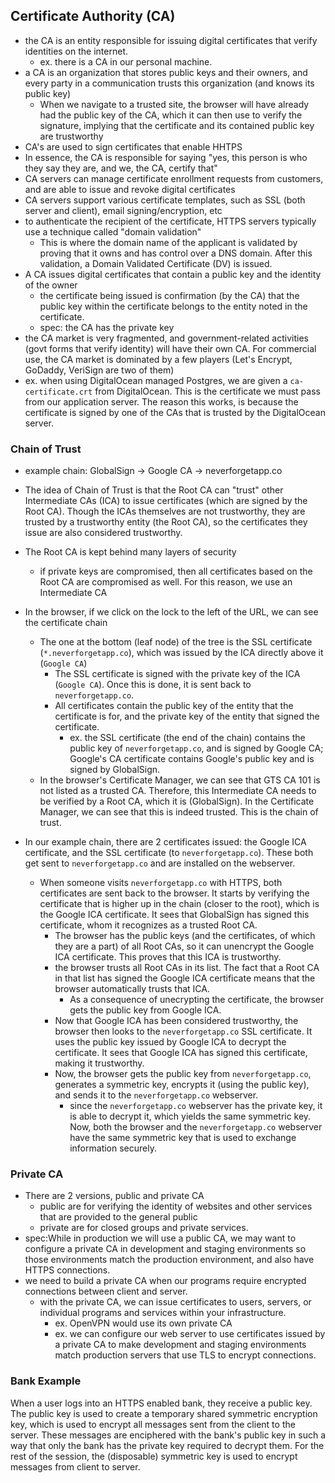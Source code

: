 
## Certificate Authority (CA)
- the CA is an entity responsible for issuing digital certificates that verify identities on the internet.
	- ex. there is a CA in our personal machine.
- a CA is an organization that stores public keys and their owners, and every party in a communication trusts this organization (and knows its public key)
	- When we navigate to a trusted site, the browser will have already had the public key of the CA, which it can then use to verify the signature, implying that the certificate and its contained public key are trustworthy
- CA's are used to sign certificates that enable HHTPS
- In essence, the CA is responsible for saying "yes, this person is who they say they are, and we, the CA, certify that"
- CA servers can manage certificate enrollment requests from customers, and are able to issue and revoke digital certificates
- CA servers support various certificate templates, such as SSL (both server and client), email signing/encryption, etc
- to authenticate the recipient of the certificate, HTTPS servers typically use a technique called "domain validation"
	- This is where the domain name of the applicant is validated by proving that it owns and has control over a DNS domain. After this validation, a Domain Validated Certificate (DV) is issued.
- A CA issues digital certificates that contain a public key and the identity of the owner
	- the certificate being issued is confirmation (by the CA) that the public key within the certificate belongs to the entity noted in the certificate.
	- spec: the CA has the private key
- the CA market is very fragmented, and government-related activities (govt forms that verify identity) will have their own CA. For commercial use, the CA market is dominated by a few players (Let's Encrypt, GoDaddy, VeriSign are two of them)
- ex. when using DigitalOcean managed Postgres, we are given a `ca-certificate.crt` from DigitalOcean. This is the certificate we must pass from our application server. The reason this works, is because the certificate is signed by one of the CAs that is trusted by the DigitalOcean server.

### Chain of Trust
- example chain:
GlobalSign → Google CA → neverforgetapp.co

- The idea of Chain of Trust is that the Root CA can "trust" other Intermediate CAs (ICA) to issue certificates (which are signed by the Root CA). Though the ICAs themselves are not trustworthy, they are trusted by a trustworthy entity (the Root CA), so the certificates they issue are also considered trustworthy.
- The Root CA is kept behind many layers of security
	- if private keys are compromised, then all certificates based on the Root CA are compromised as well. For this reason, we use an Intermediate CA
- In the browser, if we click on the lock to the left of the URL, we can see the certificate chain
	- The one at the bottom (leaf node) of the tree is the SSL certificate (`*.neverforgetapp.co`), which was issued by the ICA directly above it (`Google CA`)
		- The SSL certificate is signed with the private key of the ICA (`Google CA`). Once this is done, it is sent back to `neverforgetapp.co`.
		- All certificates contain the public key of the entity that the certificate is for, and the private key of the entity that signed the certificate.
			- ex. the SSL certificate (the end of the chain) contains the public key of `neverforgetapp.co`, and is signed by Google CA; Google's CA certificate contains Google's public key and is signed by GlobalSign.
	- In the browser's Certificate Manager, we can see that GTS CA 101 is not listed as a trusted CA. Therefore, this Intermediate CA needs to be verified by a Root CA, which it is (GlobalSign). In the Certificate Manager, we can see that this is indeed trusted. This is the chain of trust.
- In our example chain, there are 2 certificates issued: the Google ICA certificate, and the SSL certificate (to `neverforgetapp.co`). These both get sent to `neverforgetapp.co` and are installed on the webserver.
	- When someone visits `neverforgetapp.co` with HTTPS, both certificates are sent back to the browser. It starts by verifying the certificate that is higher up in the chain (closer to the root), which is the Google ICA certificate. It sees that GlobalSign has signed this certificate, whom it recognizes as a trusted Root CA.
		- The browser has the public keys (and the certificates, of which they are a part) of all Root CAs, so it can unencrypt the Google ICA certificate. This proves that this ICA is trustworthy.
		- the browser trusts all Root CAs in its list. The fact that a Root CA in that list has signed the Google ICA certificate means that the browser automatically trusts that ICA.
			- As a consequence of unecrypting the certificate, the browser gets the public key from Google ICA.
		- Now that Google ICA has been considered trustworthy, the browser then looks to the `neverforgetapp.co` SSL certificate. It uses the public key issued by Google ICA to decrypt the certificate. It sees that Google ICA has signed this certificate, making it trustworthy.
		- Now, the browser gets the public key from `neverforgetapp.co`, generates a symmetric key, encrypts it (using the public key), and sends it to the `neverforgetapp.co` webserver.
			- since the `neverforgetapp.co` webserver has the private key, it is able to decrypt it, which yields the same symmetric key. Now, both the browser and the `neverforgetapp.co` webserver have the same symmetric key that is used to exchange information securely.

### Private CA
- There are 2 versions, public and private CA
	- public are for verifying the identity of websites and other services that are provided to the general public
	- private are for closed groups and private services.
- spec:While in production we will use a public CA, we may want to configure a private CA in development and staging environments so those environments match the production environment, and also have HTTPS connections.
- we need to build a private CA when our programs require encrypted connections between client and server.
	- with the private CA, we can issue certificates to users, servers, or individual programs and services within your infrastructure.
		- ex. OpenVPN would use its own private CA
		- ex. we can configure our web server to use certificates issued by a private CA to make development and staging environments match production servers that use TLS to encrypt connections.

### Bank Example
When a user logs into an HTTPS enabled bank, they receive a public key. The public key is used to create a temporary shared symmetric encryption key, which is used to encrypt all messages sent from the client to the server. These messages are enciphered with the bank's public key in such a way that only the bank has the private key required to decrypt them. For the rest of the session, the (disposable) symmetric key is used to encrypt messages from client to server.
